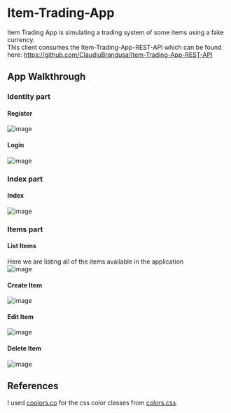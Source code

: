 # Item-Trading-App
Item Trading App is simulating a trading system of some items using a fake currency.  
This client consumes the Item-Trading-App-REST-API which can be found here: https://github.com/ClaudiuBrandusa/Item-Trading-App-REST-API

## App Walkthrough
### Identity part
#### Register
![image](https://drive.google.com/uc?export=view&id=1B9yx7hkvrKL3v5snwmIj3fHSPmOn9TU8)
#### Login
![image](https://drive.google.com/uc?export=view&id=18iGhwBL5-VGe2EwdMGtca-pJKnpNaoPD)
### Index part
#### Index
![image](https://drive.google.com/uc?export=view&id=1FuUFJz2phyLlbnXqRhfwA52grS7php3s)
### Items part
#### List Items
Here we are listing all of the items available in the application  
![image](https://drive.google.com/uc?export=view&id=1vMWEF_cUwuHmfyNpje_Ek0JjJIhy6XCU)
#### Create Item
![image](https://drive.google.com/uc?export=view&id=1EzpBdDEfoGlRHLSzpHUV06DgBX-6GfK1)
#### Edit Item
![image](https://drive.google.com/uc?export=view&id=1ZuzLv1iFZo9WdMK2VhmCgEoKVzIgfjX0)
#### Delete Item
![image](https://drive.google.com/uc?export=view&id=1-OwnMeegPuTDXeRhm59Yz7Td0ISruMcA)

## References
I used [coolors.co](https://coolors.co/) for the css color classes from [colors.css](src/css/colors.css).